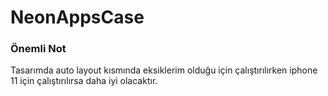 # NeonAppsCase

<h3>Önemli Not</h3>
Tasarımda auto layout kısmında eksiklerim olduğu için çalıştırılırken iphone 11 için çalıştırılırsa daha iyi olacaktır.
